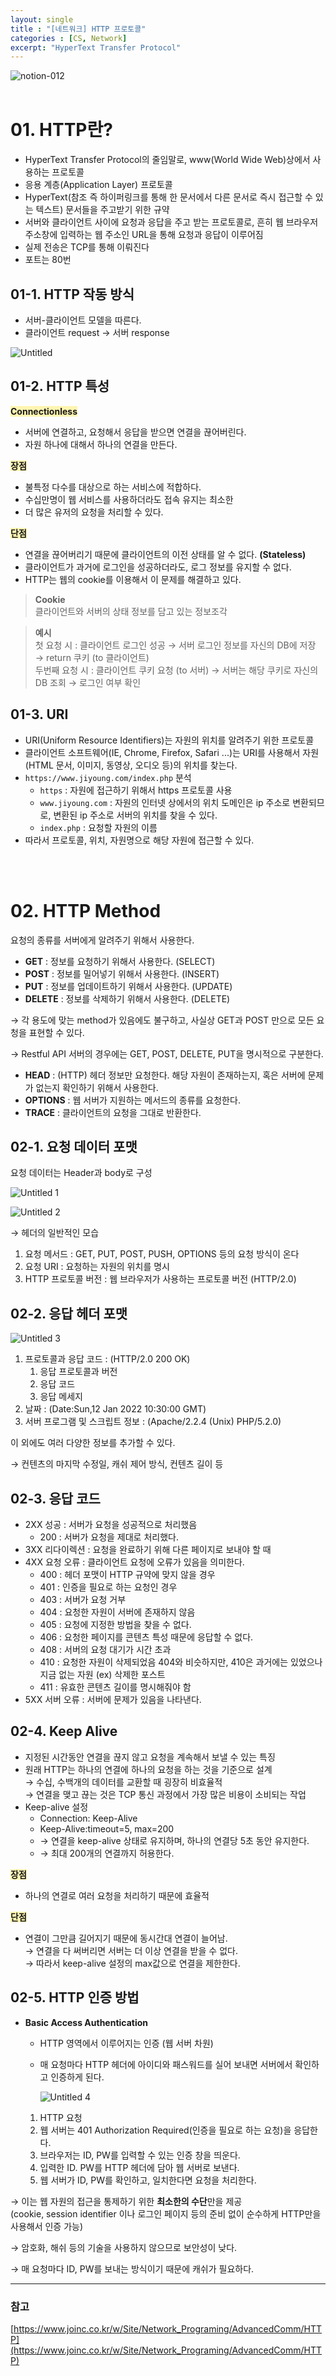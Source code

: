 ```yaml
---
layout: single
title : "[네트워크] HTTP 프로토콜"
categories : [CS, Network]
excerpt: "HyperText Transfer Protocol"
---
```



![notion-012](https://user-images.githubusercontent.com/72294509/156778347-583ed458-b146-4caa-93c5-29ef30a20336.png)
<br><br>

# 01. HTTP란?

- HyperText Transfer Protocol의 줄임말로, www(World Wide Web)상에서 사용하는 프로토콜
- 응용 계층(Application Layer) 프로토콜
- HyperText(참조 즉 하이퍼링크를 통해 한 문서에서 다른 문서로 즉시 접근할 수 있는 텍스트) 문서들을 주고받기 위한 규약
- 서버와 클라이언트 사이에 요청과 응답을 주고 받는 프로토콜로, 흔히 웹 브라우저 주소창에 입력하는 웹 주소인 URL을 통해 요청과 응답이 이루어짐
- 실제 전송은 TCP를 통해 이뤄진다
- 포트는 80번

## 01-1. HTTP 작동 방식

- 서버-클라이언트 모델을 따른다.
- 클라이언트 request → 서버 response

![Untitled](https://user-images.githubusercontent.com/72294509/156778382-4c999366-1f3e-466c-af61-2bad4c3e43d3.png)

## 01-2. HTTP 특성

<span style="background-color:#fff5b1;"> **Connectionless**</span>
- 서버에 연결하고, 요청해서 응답을 받으면 연결을 끊어버린다.
- 자원 하나에 대해서 하나의 연결을 만든다.
    
<span style="background-color:#fff5b1;">**장점**</span>

- 불특정 다수를 대상으로 하는 서비스에 적합하다.
- 수십만명이 웹 서비스를 사용하더라도 접속 유지는 최소한
- 더 많은 유저의 요청을 처리할 수 있다.
    
<span style="background-color:#fff5b1;">**단점**</span>

- 연결을 끊어버리기 때문에 클라이언트의 이전 상태를 알 수 없다. **(Stateless)**
- 클라이언트가 과거에 로그인을 성공하더라도, 로그 정보를 유지할 수 없다.
- HTTP는 웹의 cookie를 이용해서 이 문제를 해결하고 있다.

> **Cookie**<br>클라이언트와 서버의 상태 정보를 담고 있는 정보조각
 

> **예시**<br>첫 요청 시 : 클라이언트 로그인 성공 → 서버 로그인 정보를 자신의 DB에 저장 → return 쿠키 (to 클라이언트)<br>두번째 요청 시 : 클라이언트 쿠키 요청 (to 서버) → 서버는 해당 쿠키로 자신의 DB 조회 → 로그인 여부 확인


## 01-3. URI

- URI(Uniform Resource Identifiers)는 자원의 위치를 알려주기 위한 프로토콜
- 클라이언트 소프트웨어(IE, Chrome, Firefox, Safari ...)는 URI를 사용해서 자원(HTML 문서, 이미지, 동영상, 오디오 등)의 위치를 찾는다.
- `https://www.jiyoung.com/index.php` 분석
    - `https` : 자원에 접근하기 위해서 https 프로토콜 사용
    - `www.jiyoung.com` : 자원의 인터넷 상에서의 위치
    도메인은 ip 주소로 변환되므로, 변환된 ip 주소로 서버의 위치를 찾을 수 있다.
    - `index.php` : 요청할 자원의 이름
- 따라서 프로토콜, 위치, 자원명으로 해당 자원에 접근할 수 있다.

<br><br>

# 02. HTTP Method

요청의 종류를 서버에게 알려주기 위해서 사용한다.

- **GET** : 정보를 요청하기 위해서 사용한다. (SELECT)
- **POST** : 정보를 밀어넣기 위해서 사용한다. (INSERT)
- **PUT** : 정보를 업데이트하기 위해서 사용한다. (UPDATE)
- **DELETE** : 정보를 삭제하기 위해서 사용한다. (DELETE)

→ 각 용도에 맞는 method가 있음에도 불구하고, 사실상 GET과 POST 만으로 모든 요청을 표현할 수 있다. 

→ Restful API 서버의 경우에는 GET, POST, DELETE, PUT을 명시적으로 구분한다. 

- **HEAD** : (HTTP) 헤더 정보만 요청한다. 해당 자원이 존재하는지, 혹은 서버에 문제가 없는지 확인하기 위해서 사용한다.
- **OPTIONS** : 웹 서버가 지원하는 메서드의 종류를 요청한다.
- **TRACE** : 클라이언트의 요청을 그대로 반환한다.

## 02-1. 요청 데이터 포맷

요청 데이터는 Header과 body로 구성

![Untitled 1](https://user-images.githubusercontent.com/72294509/156778367-6863714d-0696-46f8-b3ca-905369df6275.png)

![Untitled 2](https://user-images.githubusercontent.com/72294509/156778370-feeb2a76-0523-4fa4-83f5-2eb61ca856cb.png)

→ 헤더의 일반적인 모습

1. 요청 메서드 : GET, PUT, POST, PUSH, OPTIONS 등의 요청 방식이 온다
2. 요청 URI : 요청하는 자원의 위치를 명시
3. HTTP 프로토콜 버전 : 웹 브라우저가 사용하는 프로토콜 버전 (HTTP/2.0)

## 02-2. 응답 헤더 포맷

![Untitled 3](https://user-images.githubusercontent.com/72294509/156778372-a70886e9-ba6b-4d4a-ac60-7b409a5a4a48.png)

1. 프로토콜과 응답 코드 : (HTTP/2.0 200 OK)
    1. 응답 프로토콜과 버전
    2. 응답 코드
    3. 응답 메세지
2. 날짜 : (Date:Sun,12 Jan 2022 10:30:00 GMT)
3. 서버 프로그램 및 스크립트 정보 : (Apache/2.2.4 (Unix) PHP/5.2.0)

이 외에도 여러 다양한 정보를 추가할 수 있다. 

→ 컨텐츠의 마지막 수정일, 캐쉬 제어 방식, 컨텐츠 길이 등

## 02-3. 응답 코드

- 2XX 성공 : 서버가 요청을 성공적으로 처리했음
    - 200 : 서버가 요청을 제대로 처리했다.
- 3XX 리다이렉션 : 요청을 완료하기 위해 다른 페이지로 보내야 할 때
- 4XX 요청 오류 : 클라이언트 요청에 오류가 있음을 의미한다.
    - 400 : 헤더 포맷이 HTTP 규약에 맞지 않을 경우
    - 401 : 인증을 필요로 하는 요청인 경우
    - 403 : 서버가 요청 거부
    - 404 : 요청한 자원이 서버에 존재하지 않음
    - 405 : 요청에 지정한 방법을 찾을 수 없다.
    - 406 : 요청한 페이지를 콘텐츠 특성 때문에 응답할 수 없다.
    - 408 : 서버의 요청 대기가 시간 초과
    - 410 : 요청한 자원이 삭제되었음 
    404와 비슷하지만, 410은 과거에는 있었으나 지금 없는 자원 
    (ex) 삭제한 포스트
    - 411 : 유효한 콘텐츠 길이를 명시해줘야 함
- 5XX 서버 오류 : 서버에 문제가 있음을 나타낸다.

## 02-4. Keep Alive

- 지정된 시간동안 연결을 끊지 않고 요청을 계속해서 보낼 수 있는 특징
- 원래 HTTP는 하나의 연결에 하나의 요청을 하는 것을 기준으로 설계 
<br>→ 수십, 수백개의 데이터를 교환할 때 굉장히 비효율적
<br>→ 연결을 맺고 끊는 것은 TCP 통신 과정에서 가장 많은 비용이 소비되는 작업
- Keep-alive 설정
    - Connection: Keep-Alive
    - Keep-Alive:timeout=5, max=200
    - → 연결을 keep-alive 상태로 유지하며, 하나의 연결당 5초 동안 유지한다.
    - → 최대 200개의 연결까지 허용한다.
    

<span style="background-color:#fff5b1;">**장점** </span>
- 하나의 연결로 여러 요청을 처리하기 때문에 효율적

<span style="background-color:#fff5b1;">**단점** </span>
- 연결이 그만큼 길어지기 때문에 동시간대 연결이 늘어남. 
<br>→ 연결을 다 써버리면 서버는 더 이상 연결을 받을 수 없다.
<br>→ 따라서 keep-alive 설정의 max값으로 연결을 제한한다.

## 02-5. HTTP 인증 방법

- **Basic Access Authentication**
    - HTTP 영역에서 이루어지는 인증 (웹 서버 차원)
    - 매 요청마다 HTTP 헤더에 아이디와 패스워드를 실어 보내면 서버에서 확인하고 인증하게 된다.
        
        ![Untitled 4](https://user-images.githubusercontent.com/72294509/156778377-79d60b96-f2ad-429a-a78a-8334a52c45e1.png)
        
    1. HTTP 요청
    2. 웹 서버는 401 Authorization Required(인증을 필요로 하는 요청)을 응답한다.
    3. 브라우저는 ID, PW를 입력할 수 있는 인증 창을 띄운다.
    4. 입력한 ID. PW를 HTTP 헤더에 담아 웹 서버로 보낸다.
    5. 웹 서버가 ID, PW를 확인하고, 일치한다면 요청을 처리한다.

→ 이는 웹 자원의 접근을 통제하기 위한 **최소한의 수단**만을 제공
<br>(cookie, session identifier 이나 로그인 페이지 등의 준비 없이 순수하게 HTTP만을 사용해서 인증 가능)

→ 암호화, 해쉬 등의 기술을 사용하지 않으므로 보안성이 낮다.

→ 매 요청마다 ID, PW를 보내는 방식이기 때문에 캐쉬가 필요하다. 

---

### 참고

[https://www.joinc.co.kr/w/Site/Network_Programing/AdvancedComm/HTTP](https://www.joinc.co.kr/w/Site/Network_Programing/AdvancedComm/HTTP)